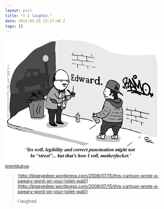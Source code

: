 ```yaml
---
layout: post
title: "> I laughed."
date: 2014-03-25 23:17:40 Z
tags: []
---
```

![](/media/2014/03/80721713009.gif)
[brentdubya](http://brentdubya.tumblr.com/post/80696107591/http-bigeyedeer-wordpress-com-2008-07-15-this-car):

> [](http://bigeyedeer.wordpress.com/2008/07/15/this-cartoon-wrote-a-sweary-word-on-your-toilet-wall/)[](http://bigeyedeer.wordpress.com/2008/07/15/this-cartoon-wrote-a-sweary-word-on-your-toilet-wall/)[](http://bigeyedeer.wordpress.com/2008/07/15/this-cartoon-wrote-a-sweary-word-on-your-toilet-wall/)[](http://bigeyedeer.wordpress.com/2008/07/15/this-cartoon-wrote-a-sweary-word-on-your-toilet-wall/)[http://bigeyedeer.wordpress.com/2008/07/15/this-cartoon-wrote-a-sweary-word-on-your-toilet-wall/](http://bigeyedeer.wordpress.com/2008/07/15/this-cartoon-wrote-a-sweary-word-on-your-toilet-wall/)
> 
> I laughed.

